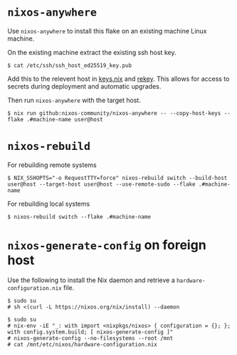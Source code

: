 <!--
SPDX-FileCopyrightText: Andrew Hayzen <ahayzen@gmail.com>

SPDX-License-Identifier: MPL-2.0
-->

# `nixos-anywhere`

Use `nixos-anywhere` to install this flake on an existing machine Linux machine.

On the existing machine extract the existing ssh host key.

```console
$ cat /etc/ssh/ssh_host_ed25519_key.pub
```

Add this to the relevent host in [keys.nix](../secrets/key.nix) and [rekey](./secrets.md#rekey). This allows for access to secrets during deployment and automatic upgrades.

Then run `nixos-anywhere` with the target host.

```console
$ nix run github:nixos-community/nixos-anywhere -- --copy-host-keys --flake .#machine-name user@host
```

# `nixos-rebuild`

For rebuilding remote systems

```console
$ NIX_SSHOPTS="-o RequestTTY=force" nixos-rebuild switch --build-host user@host --target-host user@host --use-remote-sudo --flake .#machine-name
```

For rebuilding local systems

```console
$ nixos-rebuild switch --flake .#machine-name
```

# `nixos-generate-config` on foreign host

Use the following to install the Nix daemon and retrieve a `hardware-configuration.nix` file.

```console
$ sudo su
# sh <(curl -L https://nixos.org/nix/install) --daemon

$ sudo su
# nix-env -iE "_: with import <nixpkgs/nixos> { configuration = {}; }; with config.system.build; [ nixos-generate-config ]"
# nixos-generate-config --no-filesystems --root /mnt
# cat /mnt/etc/nixos/hardware-configuration.nix
```
